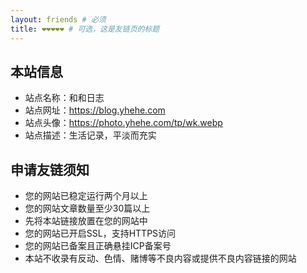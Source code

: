 ```yaml
---
layout: friends # 必须
title: ❤❤❤❤❤ # 可选，这是友链页的标题
---
```

## 本站信息
 *  站点名称：和和日志
 *  站点网址：https://blog.yhehe.com
 *  站点头像：https://photo.yhehe.com/tp/wk.webp
 *  站点描述：生活记录，平淡而充实

## 申请友链须知
 * 您的网站已稳定运行两个月以上
 * 您的网站文章数量至少30篇以上
 * 先将本站链接放置在您的网站中
 * 您的网站已开启SSL，支持HTTPS访问
 * 您的网站已备案且正确悬挂ICP备案号
 * 本站不收录有反动、色情、赌博等不良内容或提供不良内容链接的网站
<!-- more -->